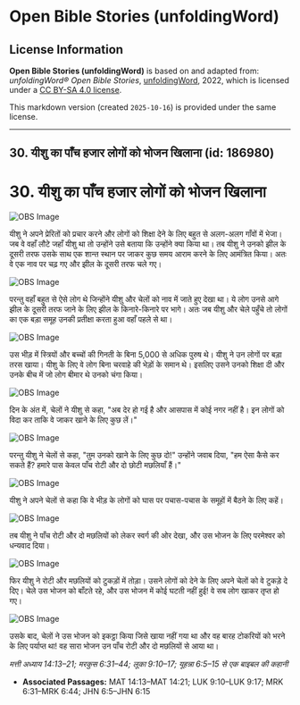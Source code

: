 # Open Bible Stories (unfoldingWord)

## License Information

**Open Bible Stories (unfoldingWord)** is based on and adapted from: _unfoldingWord® Open Bible Stories_, [unfoldingWord](https://unfoldingword.org/utw), 2022, which is licensed under a [CC BY-SA 4.0 license](https://creativecommons.org/licenses/by-sa/4.0/legalcode.en).

This markdown version (created `2025-10-16`) is provided under the same license.



--------------------------------

## 30. यीशु का पाँच हजार लोगों को भोजन खिलाना (id: 186980)

30\. यीशु का पाँच हजार लोगों को भोजन खिलाना
===========================================

![OBS Image](https://cdn.aquifer.bible/aquifer-content/resources/UWOBS/jpg/360px/obs-en-30-01.jpg)

यीशु ने अपने प्रेरितों को प्रचार करने और लोगों को शिक्षा देने के लिए बहुत से अलग\-अलग गाँवों में भेजा। जब वे वहाँ लौटे जहाँ यीशु था तो उन्होंने उसे बताया कि उन्होंने क्या किया था। तब यीशु ने उनको झील के दूसरी तरफ उसके साथ एक शान्त स्थान पर जाकर कुछ समय आराम करने के लिए आमंत्रित किया। अतः वे एक नाव पर चढ़ गए और झील के दूसरी तरफ चले गए।

![OBS Image](https://cdn.aquifer.bible/aquifer-content/resources/UWOBS/jpg/360px/obs-en-30-02.jpg)

परन्तु वहाँ बहुत से ऐसे लोग थे जिन्होंने यीशु और चेलों को नाव में जाते हुए देखा था। ये लोग उनसे आगे झील के दूसरी तरफ जाने के लिए झील के किनारे\-किनारे पर भागे। अतः जब यीशु और चेले पहुँचे तो लोगों का एक बड़ा समूह उनकी प्रतीक्षा करता हुआ वहाँ पहले से था।

![OBS Image](https://cdn.aquifer.bible/aquifer-content/resources/UWOBS/jpg/360px/obs-en-30-03.jpg)

उस भीड़ में स्त्रियों और बच्चों की गिनती के बिना 5,000 से अधिक पुरुष थे। यीशु ने उन लोगों पर बड़ा तरस खाया। यीशु के लिए वे लोग बिना चरवाहे की भेड़ों के समान थे। इसलिए उसने उनको शिक्षा दी और उनके बीच में जो लोग बीमार थे उनको चंगा किया।

![OBS Image](https://cdn.aquifer.bible/aquifer-content/resources/UWOBS/jpg/360px/obs-en-30-04.jpg)

दिन के अंत में, चेलों ने यीशु से कहा, "अब देर हो गई है और आसपास में कोई नगर नहीं है। इन लोगों को विदा कर ताकि वे जाकर खाने के लिए कुछ लें।"

![OBS Image](https://cdn.aquifer.bible/aquifer-content/resources/UWOBS/jpg/360px/obs-en-30-05.jpg)

परन्तु यीशु ने चेलों से कहा, "तुम उनको खाने के लिए कुछ दो!" उन्होंने जवाब दिया, "हम ऐसा कैसे कर सकते हैं? हमारे पास केवल पाँच रोटी और दो छोटी मछलियाँ हैं।"

![OBS Image](https://cdn.aquifer.bible/aquifer-content/resources/UWOBS/jpg/360px/obs-en-30-06.jpg)

यीशु ने अपने चेलों से कहा कि वे भीड़ के लोगों को घास पर पचास\-पचास के समूहों में बैठने के लिए कहें।

![OBS Image](https://cdn.aquifer.bible/aquifer-content/resources/UWOBS/jpg/360px/obs-en-30-07.jpg)

तब यीशु ने पाँच रोटी और दो मछलियों को लेकर स्वर्ग की ओर देखा, और उस भोजन के लिए परमेश्वर को धन्यवाद दिया।

![OBS Image](https://cdn.aquifer.bible/aquifer-content/resources/UWOBS/jpg/360px/obs-en-30-08.jpg)

फिर यीशु ने रोटी और मछलियों को टुकड़ों में तोड़ा। उसने लोगों को देने के लिए अपने चेलों को वे टुकड़े दे दिए। चेले उस भोजन को बाँटते रहे, और उस भोजन में कोई घटती नहीं हुई! वे सब लोग खाकर तृप्त हो गए।

![OBS Image](https://cdn.aquifer.bible/aquifer-content/resources/UWOBS/jpg/360px/obs-en-30-09.jpg)

उसके बाद, चेलों ने उस भोजन को इकट्ठा किया जिसे खाया नहीं गया था और वह बारह टोकरियों को भरने के लिए पर्याप्त था! वह सारा भोजन उन पाँच रोटी और दो मछलियों से आया था।

*मत्ती अध्याय 14:13–21; मरकुस 6:31–44; लूका 9:10–17; यूहन्ना 6:5–15 से एक बाइबल की कहानी*

* **Associated Passages:** MAT 14:13–MAT 14:21; LUK 9:10–LUK 9:17; MRK 6:31–MRK 6:44; JHN 6:5–JHN 6:15

